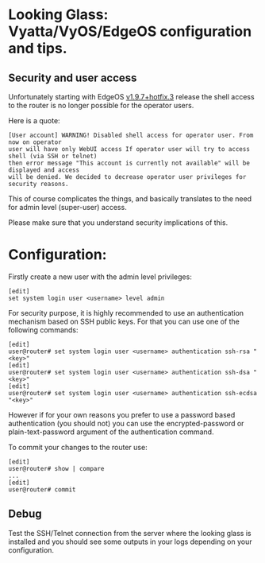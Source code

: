 # Looking Glass: Vyatta/VyOS/EdgeOS configuration and tips.

## Security and user access

Unfortunately starting with EdgeOS [v1.9.7+hotfix.3](https://community.ubnt.com/t5/EdgeMAX-Updates-Blog/EdgeMAX-EdgeRouter-software-security-release-v1-9-7-hotfix-3/ba-p/2054117) release the shell access to the router is no longer possible for the operator users.

Here is a quote:
```
[User account] WARNING! Disabled shell access for operator user. From now on operator
user will have only WebUI access If operator user will try to access shell (via SSH or telnet)
then error message "This account is currently not available" will be displayed and access
will be denied. We decided to decrease operator user privileges for security reasons.
```

This of course complicates the things, and basically translates to the need for admin level (super-user) access.

Please make sure that you understand security implications of this.

# Configuration:

Firstly create a new user with the admin level privileges:

```
[edit]
set system login user <username> level admin
```

For security purpose, it is highly recommended to use an authentication mechanism based on SSH public keys. For that you can use one of the following commands:

```
[edit]
user@router# set system login user <username> authentication ssh-rsa "<key>"
[edit]
user@router# set system login user <username> authentication ssh-dsa "<key>"
[edit]
user@router# set system login user <username> authentication ssh-ecdsa "<key>"
```

However if for your own reasons you prefer to use a password based authentication (you should not) you can use the encrypted-password or plain-text-password argument of the authentication command.

To commit your changes to the router use:

```
[edit]
user@router# show | compare
...
[edit]
user@router# commit
```

## Debug

Test the SSH/Telnet connection from the server where the looking glass is
installed and you should see some outputs in your logs depending on your
configuration.
